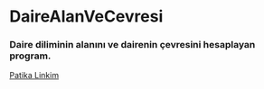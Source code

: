 # DaireAlanVeCevresi

### Daire diliminin alanını ve dairenin çevresini hesaplayan program.

[Patika Linkim](https://app.patika.dev/burakkartalq7)
